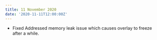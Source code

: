 ```yaml
---
title: 11 November 2020
date: '2020-11-11T12:00:00Z'
---
```


- <span class="feature--fixed">Fixed</span> Addressed memory leak issue which causes overlay to freeze after a while.
